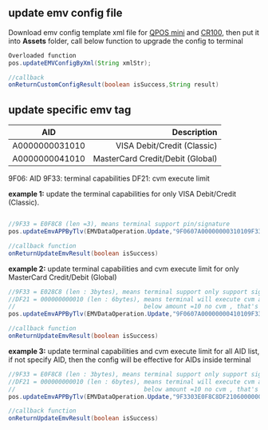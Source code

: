 ## update emv config file

Download emv config template xml file for [QPOS mini](https://drive.google.com/file/d/1W3bgT9MXwN40WlaYviEqDxHu21DMlXu4/view?usp=sharing) and [CR100](https://drive.google.com/file/d/126dWWzGdwwRupAX8Y0b0gc1eKr871BD4/view?usp=sharing), then put it into **Assets** folder, call below function to upgrade the config to terminal

``` java
Overloaded function
pos.updateEMVConfigByXml(String xmlStr);

//callback
onReturnCustomConfigResult(boolean isSuccess,String result)

```


## update specific emv tag
|   AID           |              Description           |  
|      :--:       |            ---:                    |
|A0000000031010   |   VISA Debit/Credit (Classic)      | 
|A0000000041010   |   MasterCard Credit/Debit (Global) |

9F06: AID   9F33: terminal capabilities  DF21: cvm execute limit

**example 1:**
update the terminal capabilities for only VISA Debit/Credit (Classic). 

``` java

//9F33 = E0F8C8 (len =3), means terminal support pin/signature 
pos.updateEmvAPPByTlv(EMVDataOperation.Update,"9F0607A00000000310109F3303E0F8C8");

//callback function
onReturnUpdateEmvResult(boolean isSuccess)

```
**example 2:**
update terminal capabilities and cvm execute limit for only MasterCard Credit/Debit (Global)
``` java
//9F33 = E028C8 (len : 3bytes), means terminal support only support signature, disable pin
//DF21 = 000000000010 (len : 6bytes), means terminal will execute cvm above amount = 10
//                                    below amount =10 no cvm , that's is no pin, no signature 
pos.updateEmvAPPByTlv(EMVDataOperation.Update,"9F0607A00000000410109F3303E028C8DF2106000000000010");

//callback function
onReturnUpdateEmvResult(boolean isSuccess)

```
**example 3:**
update terminal capabilities and cvm execute limit for all AID list, if not specify AID, then the config will be effective for AIDs inside terminal
``` java
//9F33 = E0F8C8 (len : 3bytes), means terminal support only support signature, disable pin
//DF21 = 000000000010 (len : 6bytes), means terminal will execute cvm above amount = 10
//                                    below amount =10 no cvm , that's is no pin, no signature 
pos.updateEmvAPPByTlv(EMVDataOperation.Update,"9F3303E0F8C8DF2106000000000010");

//callback function
onReturnUpdateEmvResult(boolean isSuccess)

```

